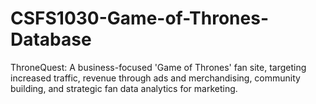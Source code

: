 # CSFS1030-Game-of-Thrones-Database
ThroneQuest: A business-focused 'Game of Thrones' fan site, targeting increased traffic, revenue through ads and merchandising, community building, and strategic fan data analytics for marketing.
